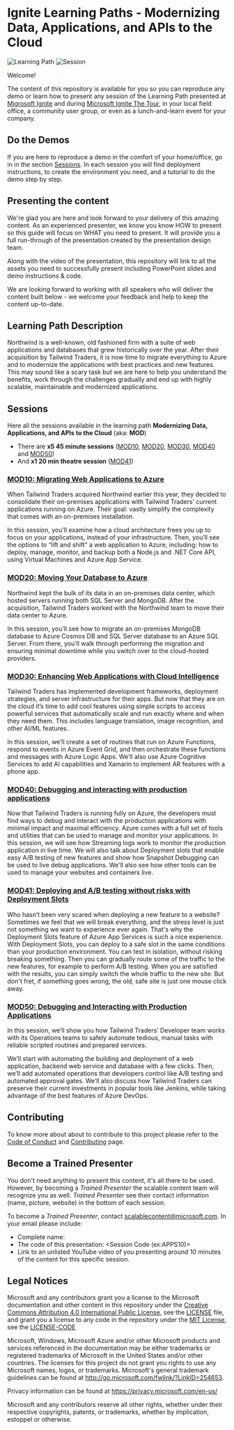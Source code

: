 # Ignite Learning Paths - Modernizing Data, Applications, and APIs to the Cloud

![Learning Path](https://img.shields.io/badge/Learning%20Path-MOD-fe5e00?logo=microsoft)  ![Session](https://img.shields.io/badge/🗣️Sessions-6-31c754)

Welcome!

The content of this repository is available for you so you can reproduce any demo or learn how to present any session of the Learning Path presented at [Migrosoft Ignite](https://www.microsoft.com/en-us/ignite) and during [Microsoft Ignite The Tour](https://www.microsoft.com/en-ca/ignite-the-tour/), in your local field office, a community user group, or even as a lunch-and-learn event for your company.

## Do the Demos

If you are here to reproduce a demo in the comfort of your home/office, go in in the section [Sessions](#sessions). In each session you will find deployment instructions, to create the environment you need, and a tutorial to do the demo step by step.

## Presenting the content

We're glad you are here and look forward to your delivery of this amazing content. As an experienced presenter, we know you know HOW to present so this guide will focus on WHAT you need to present. It will provide you a full run-through of the presentation created by the presentation design team.

Along with the video of the presentation, this repository will link to all the assets you need to successfully present including PowerPoint slides and demo instructions & code.

We are looking forward to working with all speakers who will deliver the content built below - we welcome your feedback and help to keep the content up-to-date. 


## Learning Path Description

Northwind is a well-known, old fashioned firm with a suite of web applications and databases that grew historically over the year. After their acquisition by Tailwind Traders, it is now time to migrate everything to Azure and to modernize the applications with best practices and new features. This may sound like a scary task but we are here to help you understand the benefits, work through the challenges gradually and end up with highly scalable, maintainable and modernized applications.

## Sessions 

Here all the sessions available in the learning path **Modernizing Data, Applications, and APIs to the Cloud** (aka: **MOD**)

* There are **x5 45 minute sessions** ([MOD10](mod10/README.md), [MOD20](mod20/README.md), [MOD30](mod30/README.md), [MOD40](mod40/README.md) and [MOD50](mod50/README.md))
* And **x1 20 min theatre session** ([MOD41](mod41/README.md))

### [MOD10: Migrating Web Applications to Azure](./mod10/README.md)

When Tailwind Traders acquired Northwind earlier this year, they decided to consolidate their on-premises applications with Tailwind Traders’ current applications running on Azure. Their goal: vastly simplify the complexity that comes with an on-premises installation.

In this session, you’ll examine how a cloud architecture frees you up to focus on your applications, instead of your infrastructure. Then, you’ll see the options to “lift and shift” a web application to Azure, including: how to deploy, manage, monitor, and backup both a Node.js and .NET Core API, using Virtual Machines and Azure App Service. 

### [MOD20: Moving Your Database to Azure](./mod20/README.md) 

Northwind kept the bulk of its data in an on-premises data center, which hosted servers running both SQL Server and MongoDB. After the acquisition, Tailwind Traders worked with the Northwind team to move their data center to Azure. 

In this session, you’ll see how to migrate an on-premises MongoDB database to Azure Cosmos DB and SQL Server database to an Azure SQL Server. From there, you’ll walk through performing the migration and ensuring minimal downtime while you switch over to the cloud-hosted providers. 

### [MOD30: Enhancing Web Applications with Cloud Intelligence](./mod30/README.md) 

Tailwind Traders has implemented development frameworks, deployment strategies, and server infrastructure for their apps. But now that they are on the cloud it’s time to add cool features using simple scripts to access powerful services that automatically scale and run exactly where and when they need them. This includes language translation, image recognition, and other AI/ML features.

In this session, we’ll create a set of routines that run on Azure Functions, respond to events in Azure Event Grid, and then orchestrate these functions and messages with Azure Logic Apps. We’ll also use Azure Cognitive Services to add AI capabilities and Xamarin to implement AR features with a phone app.

### [MOD40: Debugging and interacting with production applications](./mod40/README.md) 

Now that Tailwind Traders is running fully on Azure, the developers must find ways to debug and interact with the production applications with minimal impact and maximal efficiency. Azure comes with a full set of tools and utilities that can be used to manage and monitor your applications. In this session, we will see how Streaming logs work to monitor the production application in live time. We will also talk about Deployment slots that enable easy A/B testing of new features and show how Snapshot Debugging can be used to live debug applications. We'll also see how other tools can be used to manage your websites and containers live.

### [MOD41: Deploying and A/B testing without risks with Deployment Slots](./mod41/README.md) 

Who hasn’t been very scared when deploying a new feature to a website? Sometimes we feel that we will break everything, and the stress level is just not something we want to experience ever again. That's why the Deployment Slots feature of Azure App Services is such a nice experience. With Deployment Slots, you can deploy to a safe slot in the same conditions than your production environment. You can test in isolation, without risking breaking something. Then you can gradually route some of the traffic to the new features, for example to perform A/B testing. When you are satisfied with the results, you can simply switch the whole traffic to the new site. But don't fret, if something goes wrong, the old, safe site is just one mouse click away.

### [MOD50: Debugging and Interacting with Production Applications](./mod50/README.md) 

In this session, we’ll show you how Tailwind Traders’ Developer team works with its Operations teams to safely automate tedious, manual tasks with reliable scripted routines and prepared services. 

We’ll start with automating the building and deployment of a web application, backend web service and database with a few clicks. Then, we’ll add automated operations that developers control like A/B testing and automated approval gates. We’ll also discuss how Tailwind Traders can preserve their current investments in popular tools like Jenkins, while taking advantage of the best features of Azure DevOps.


## Contributing

To know more about about to contribute to this project please refer to the [Code of Conduct](CODE_OF_CONDUCT.md) and [Contributing](CONTRIBUTING.md) page.


## Become a Trained Presenter

You don't need anything to present this content, it's all there to be used. However, by becoming a *Trained Presenter* the scalable content team will recognize you as well. *Trained Presenter* see their contact information (name, picture, website) in the bottom of each session.  
 
To become a *Trained Presenter*, contact [scalablecontent@microsoft.com](mailto:scalablecontent@microsoft.com). In your email please include:

- Complete name:
- The code of this presentation: \<Session Code (ex:APPS10)\>
- Link to an unlisted YouTube video of you presenting around 10 minutes of the content for this specific session.


## Legal Notices

Microsoft and any contributors grant you a license to the Microsoft documentation and other content in this repository under the [Creative Commons Attribution 4.0 International Public License](https://creativecommons.org/licenses/by/4.0/legalcode), see the [LICENSE](LICENSE) file, and grant you a license to any code in the repository under the [MIT License](https://opensource.org/licenses/MIT), see the [LICENSE-CODE](LICENSE-CODE)

Microsoft, Windows, Microsoft Azure and/or other Microsoft products and services referenced in the documentation may be either trademarks or registered trademarks of Microsoft in the United States and/or other countries. The licenses for this project do not grant you rights to use any Microsoft names, logos, or trademarks. Microsoft's general trademark guidelines can be found at http://go.microsoft.com/fwlink/?LinkID=254653.

Privacy information can be found at https://privacy.microsoft.com/en-us/

Microsoft and any contributors reserve all other rights, whether under their respective copyrights, patents, or trademarks, whether by implication, estoppel or otherwise.
